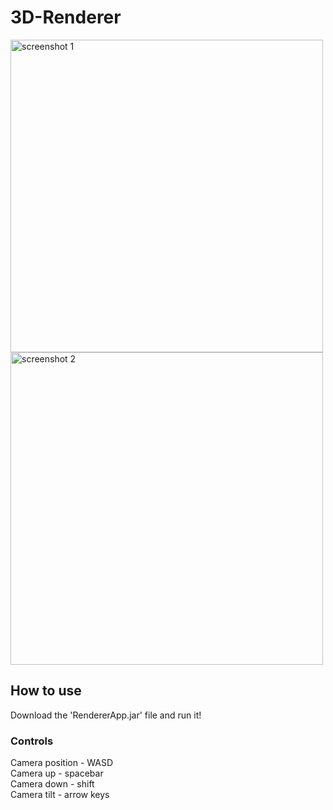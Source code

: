 # 3D-Renderer

<p>
  <img src="https://github.com/user-attachments/assets/08db439f-6e51-42c6-bb58-e253086c735f" alt="screenshot 1"  width="500"/>
  <img src="https://github.com/user-attachments/assets/14871d5a-43b8-4f28-9c06-9e63e223d5f2" alt="screenshot 2" width="500"/>
</p>

## How to use
Download the 'RendererApp.jar' file and run it!

### Controls
Camera position - WASD </br>
Camera up - spacebar </br>
Camera down - shift </br>
Camera tilt - arrow keys </br>



